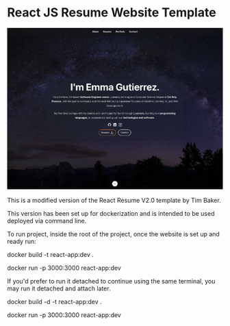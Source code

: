 # React JS Resume Website Template

![ReactJS Resume Website Template](resume-screenshot.jpg?raw=true 'ReactJS Resume Website Template')

This is a modified version of the React Resume V2.0 template by Tim Baker. 

This version has been set up for dockerization and is intended to be used deployed via command line.


To run project, inside the root of the project, once the website is set up and ready run:

docker build -t react-app:dev .

docker run -p 3000:3000 react-app:dev

If you'd prefer to run it detached to continue using the same terminal, you may run it detached and attach later. 

docker build -d -t react-app:dev .

docker run -p 3000:3000 react-app:dev